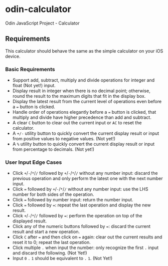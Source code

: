 # odin-calculator
Odin JavaScript Project - Calculator

## Requirements

This calculator should behave the same as the simple calculator on your iOS device.

### Basic Requirements

- Support add, subtract, multiply and divide operations for integer and float (Not yet!) input.
- Display result in integer when there is no decimal point; otherwise, round the result to the maximum digits that fit in the display box.
- Display the latest result from the current level of operations even before a `=` button is clicked.
- Handle order of operations elegantly before a `=` button is clicked, that multiply and divide have higher precedence than add and subtract.
- A clear `C` button to clear out the current input or `AC` to reset the calculator.
- A `+/-` utility button to quickly convert the current display result or input from positive values to negative values. (Not yet!)
- A `%` utility button to quickly convert the current display result or input from percentage to decimals. (Not yet!)

### User Input Edge Cases

- Click `+`/`-`/`*`/`/` followed by `+`/`-`/`*`/`/` without any number input: discard the previous operation and only perform the latest one with the next number input.
- Click `=` followed by `+`/`-`/`*`/`/` without any number input: use the LHS number for both sides of the operation.
- Click `=` followed by number input: return the number input.
- Click `=` followed by `=`: repeat the last operation and display the new result.
- Click `+`/`-`/`*`/`/` followed by `=`: perform the operation on top of the displayed result.
- Click any of the numeric buttons followed by `=`: discard the current result and start a new operation.
- Click `C` after `=` and then click on `=` again: clear out the current results and reset it to 0; repeat the last operation.
- Click multiple `.` when input the number: only recognize the first `.` input and discard the following. (Not Yet!)
- Input `0` `.` `1` should be equivalent to `.` `1`.  (Not Yet!)